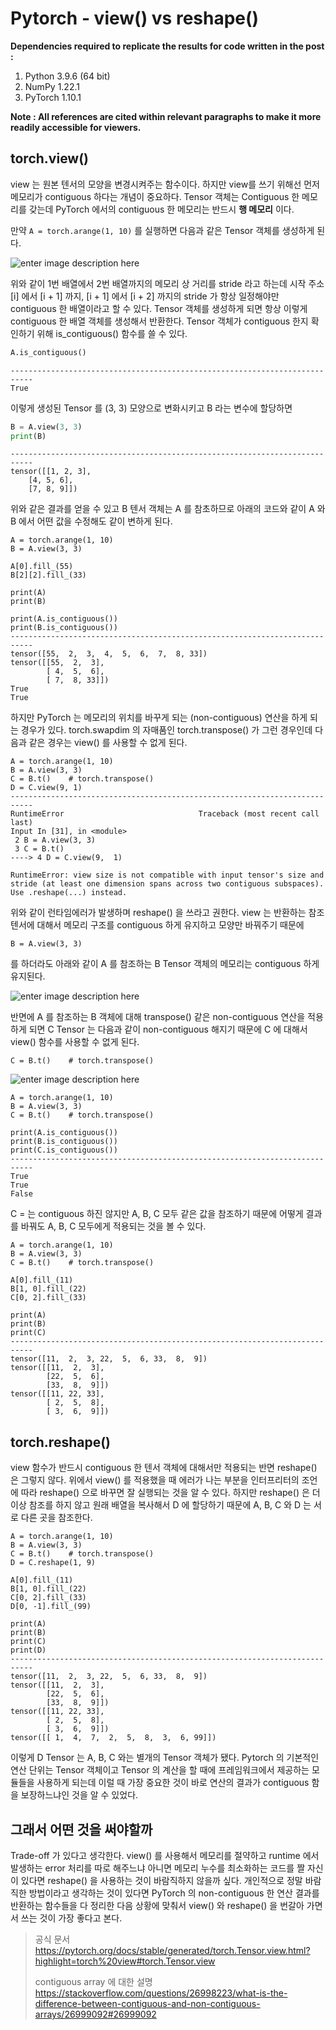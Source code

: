 # Pytorch - view() vs reshape()

**Dependencies required to replicate the results for code written in the post :**

 1. Python 3.9.6 (64 bit)
 2. NumPy 1.22.1
 3. PyTorch 1.10.1

**Note : All references are cited within relevant paragraphs to make it more readily accessible for viewers.**

## torch.view()

view 는 원본 텐서의 모양을 변경시켜주는 함수이다. 하지만 view를 쓰기 위해선 먼저 메모리가 contiguous 하다는 개념이 중요하다. Tensor 객체는 Contiguous 한 메모리를 갖는데 PyTorch 에서의 contiguous 한 메모리는 반드시 **행 메모리** 이다. 

만약 `A = torch.arange(1, 10)` 를 실행하면 다음과 같은 Tensor 객체를 생성하게 된다.

![enter image description here](https://github.com/Kanet1105/WeeklyEssays/blob/main/images/contiguity_01.png)

위와 같이 1번 배열에서 2번 배열까지의 메모리 상 거리를 stride 라고 하는데 시작 주소 [i] 에서 [i + 1] 까지, [i + 1] 에서 [i + 2] 까지의 stride 가 항상 일정해야만 contiguous 한 배열이라고 할 수 있다. Tensor 객체를 생성하게 되면 항상 이렇게 contiguous 한 배열 객체를 생성해서 반환한다. Tensor 객체가 contiguous 한지 확인하기 위해 is_contiguous() 함수를 쓸 수 있다.

```python
A.is_contiguous()
```

```
---------------------------------------------------------------------------
True
```

이렇게 생성된 Tensor 를 (3, 3) 모양으로 변화시키고 B 라는 변수에 할당하면

```python
B = A.view(3, 3)
print(B)
```

```
---------------------------------------------------------------------------
tensor([[1, 2, 3],
    [4, 5, 6],
    [7, 8, 9]])
```
           

위와 같은 결과를 얻을 수 있고 B 텐서 객체는 A 를 참초하므로 아래의 코드와 같이 A 와 B 에서 어떤 값을 수정해도 같이 변하게 된다. 

    A = torch.arange(1, 10)
    B = A.view(3, 3)
    
    A[0].fill_(55)
    B[2][2].fill_(33)
    
    print(A)
    print(B)
    
    print(A.is_contiguous())
    print(B.is_contiguous())
    ---------------------------------------------------------------------------
    tensor([55,  2,  3,  4,  5,  6,  7,  8, 33])
    tensor([[55,  2,  3],
            [ 4,  5,  6],
            [ 7,  8, 33]])
    True
    True
    

하지만 PyTorch 는 메모리의 위치를 바꾸게 되는 (non-contiguous) 연산을 하게 되는 경우가 있다. torch.swapdim 의 자매품인 torch.transpose() 가 그런 경우인데 다음과 같은 경우는 view() 를 사용할 수 없게 된다.

    A = torch.arange(1, 10)
    B = A.view(3, 3)
    C = B.t()    # torch.transpose()
    D = C.view(9, 1)
    ---------------------------------------------------------------------------    
    RuntimeError                              Traceback (most recent call last)
    Input In [31], in <module>
     2 B = A.view(3, 3)
     3 C = B.t()
    ----> 4 D = C.view(9,  1)
    
    RuntimeError: view size is not compatible with input tensor's size and stride (at least one dimension spans across two contiguous subspaces). Use .reshape(...) instead.

위와 같이 런타임에러가 발생하며 reshape() 을 쓰라고 권한다. view 는 반환하는 참조 텐서에 대해서 메모리 구조를 contiguous 하게 유지하고 모양만 바꿔주기 때문에

    B = A.view(3, 3)

를 하더라도 아래와 같이 A 를 참조하는 B Tensor 객체의 메모리는 contiguous 하게 유지된다.

![enter image description here](https://github.com/Kanet1105/WeeklyEssays/blob/main/images/contiguity_02.png)

반면에 A 를 참조하는 B 객체에 대해 transpose() 같은 non-contiguous 연산을 적용하게 되면 C Tensor 는 다음과 같이 non-contiguous 해지기 때문에 C 에 대해서 view() 함수를 사용할 수 없게 된다.

	C = B.t()    # torch.transpose()

![enter image description here](https://github.com/Kanet1105/WeeklyEssays/blob/main/images/contiguity_03.png)
	
    A = torch.arange(1, 10)
    B = A.view(3, 3)
    C = B.t()    # torch.transpose()
    
    print(A.is_contiguous())
    print(B.is_contiguous())
    print(C.is_contiguous())
    ---------------------------------------------------------------------------
    True
    True
	False

C = 는 contiguous 하진 않지만 A, B, C 모두 같은 값을 참조하기 때문에 어떻게 결과를 바꿔도 A, B, C 모두에게 적용되는 것을 볼 수 있다.

	A = torch.arange(1, 10)
	B = A.view(3, 3)
	C = B.t()    # torch.transpose()

	A[0].fill_(11)
	B[1, 0].fill_(22)
	C[0, 2].fill_(33)

	print(A)
	print(B)
	print(C)
	---------------------------------------------------------------------------
	tensor([11,  2,  3, 22,  5,  6, 33,  8,  9])
	tensor([[11,  2,  3],
	        [22,  5,  6],
	        [33,  8,  9]])
	tensor([[11, 22, 33],
	        [ 2,  5,  8],
	        [ 3,  6,  9]])

## torch.reshape()

view 함수가 반드시 contiguous 한 텐서 객체에 대해서만 적용되는 반면 reshape() 은 그렇지 않다. 위에서 view() 를 적용했을 때 에러가 나는 부분을 인터프리터의 조언에 따라 reshape() 으로 바꾸면 잘 실행되는 것을 알 수 있다. 하지만 reshape() 은 더이상 참조를 하지 않고 원래 배열을 복사해서 D 에 할당하기 때문에 A, B, C 와 D 는 서로 다른 곳을 참조한다. 

	A = torch.arange(1, 10)
	B = A.view(3, 3)
	C = B.t()    # torch.transpose()
	D = C.reshape(1, 9)

	A[0].fill_(11)
	B[1, 0].fill_(22)
	C[0, 2].fill_(33)
	D[0, -1].fill_(99)

	print(A)
	print(B)
	print(C)
	print(D)
	---------------------------------------------------------------------------
	tensor([11,  2,  3, 22,  5,  6, 33,  8,  9])
	tensor([[11,  2,  3],
	        [22,  5,  6],
	        [33,  8,  9]])
	tensor([[11, 22, 33],
	        [ 2,  5,  8],
	        [ 3,  6,  9]])
	tensor([[ 1,  4,  7,  2,  5,  8,  3,  6, 99]])

이렇게 D Tensor 는 A, B, C 와는 별개의 Tensor 객체가 됐다. Pytorch 의 기본적인 연산 단위는 Tensor 객체이고 Tensor 의 계산을 할 때에 프레임워크에서 제공하는 모듈들을 사용하게 되는데 이럴 때 가장 중요한 것이 바로 연산의 결과가 contiguous 함을 보장하느냐인 것을 알 수 있었다. 

## 그래서 어떤 것을 써야할까
Trade-off 가 있다고 생각한다. view() 를 사용해서 메모리를 절약하고 runtime 에서 발생하는 error 처리를 따로 해주느냐 아니면 메모리 누수를 최소화하는 코드를 짤 자신이 있다면 reshape() 을 사용하는 것이 바람직하지 않을까 싶다. 개인적으로 정말 바람직한 방법이라고 생각하는 것이 있다면 PyTorch 의 non-contiguous 한 연산 결과를 반환하는 함수들을 다 정리한 다음 상황에 맞춰서 view() 와 reshape() 을 번갈아 가면서 쓰는 것이 가장 좋다고 본다.

> 공식 문서
> https://pytorch.org/docs/stable/generated/torch.Tensor.view.html?highlight=torch%20view#torch.Tensor.view
> 
> contiguous array 에 대한 설명
> https://stackoverflow.com/questions/26998223/what-is-the-difference-between-contiguous-and-non-contiguous-arrays/26999092#26999092
